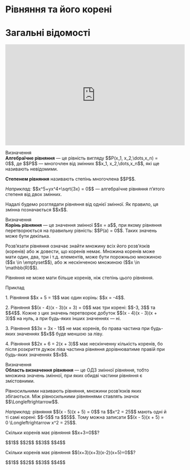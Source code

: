 # Рівняння та його корені
# Загальні відомості

<div class="fluidMedia">
<iframe align="center" width="560" height="315" src="https://www.youtube.com/embed/KzcT4I1pgIM" frameborder="0" allowfullscreen></iframe>
</div>
<div class="popup">
</div>

<p><div class="space">
<div class="eoz-wrap">
<span class="eoz">Визначення</span>
<div class="eoz-text">
<b>Алгебраїчне рівняння</b> — це рівність вигляду $$P(x_1, x_2,\dots,x_n) = 0$$, де $$P$$ — многочлен від змінних $$x_1, x_2,\dots,x_n$$, які ще називають невідомими.
</div>
</div>
</div>
</p>

<p><b>Степенем рівняння</b> називають степінь многочлена $$P$$.</p>
<div class="space"></div>
<p><i>Наприклад:</i> $$x^5+yx^4+\sqrt{3x} = 0$$ — алгебраїчне рівняння п’ятого степеня від двох змінних.</p>
<div class="space"></div>
<p>Надалі будемо розглядати рівняння від однієї змінної. Як правило, ця змінна позначається $$x$$.</p>

<div class="space">
<div class="eoz-wrap">
<span class="eoz">Визначення</span>
<div class="eoz-text">
<b>Корінь рівняння</b> — це значення змінної $$x = a$$, при якому рівняння перетворюється на правильну рівність: $$P(a) = 0$$. Таких значень може бути декілька.
</div>
</div>
</div>

<p>Розв’язати рівняння означає знайти множину всіх його розв’язків (коренів) або ж довести, що коренів немає. Множина коренів може мати один, два, три і т.д. елементів, може бути порожньою множиною ($$x \in \emptyset$$), або ж нескінченою множиною ($$x \in \mathbb{R}$$).</p>

<p>Рівняння не може мати більше коренів, ніж степінь цього рівняння.</p>

<div class="space">
<div class="task-wrap">
<span class="task">Приклад</span>
<div class="task-text">
<p>1. Рівняння $$x + 5 = 1$$ має один корінь: $$x = -4$$.</p>
<p>2. Рівняння $$(x - 4)(x - 3)(x + 3) = 0$$ має три корені: $$-3, 3$$ та $$4$$. Кожне з цих значень перетворює добуток $$(x - 4)(x - 3)(x + 3)$$ на нуль, а при будь-яких інших значеннях — ні.</p>
<p>3. Рівняння $$3x = 3x - 1$$ не має коренів, бо права частина при будь-яких значеннях $$x$$ буде меншою за ліву.</p>
<p>4. Рівняння $$2x + 6 = 2(x + 3)$$ має нескінченну кількість коренів, бо після розкриття дужок ліва частина рівняння дорівнюватиме правій при будь-яких значеннях $$x$$.</p>
</div>
</div>
</div>

<div class="space">
<div class="eoz-wrap">
<span class="eoz">Визначення</span>
<div class="eoz-text">
<b>Область визначення рівняння</b> — це ОДЗ змінної рівняння, тобто множина значень змінної, при яких обидві частини рівняння є змістовними.
</div>
</div>
</div>

<p>Рівносильними називають рівняння, множини розв’язків яких збігаються. Між рівносильними рівняннями ставлять значок $$\Longleftrightarrow$$.</p>
<div class="space"></div>
<p><i>Наприклад:</i> рівняння $$(x - 5)(x + 5) = 0$$ та $$x^2 = 25$$ мають одні й ті самі корені: $$-5$$ та $$5$$. Тому можна записати $$(x - 5)(x + 5) = 0 \Longleftrightarrow x^2 = 25$$.</p>

<quiz correctLabel="correct" incorrectLabel="incorrect" checkLabel="check">
    <question text="">
        <p>Скільки коренів має рівняння $$x+3=0$$?</p>
        <answer correct>$$1$$</answer>
        <answer>$$2$$</answer>
        <answer>$$3$$</answer>
        <answer>$$4$$</answer>
        </question>
    <question text="">
    <p>Скільки коренів має рівняння $$(x+3)(x+3)(x-2)(x+5)=0$$?</p>
        <answer>$$1$$</answer>
        <answer>$$2$$</answer>
        <answer correct>$$3$$</answer>
        <answer>$$4$$</answer>
        </question>
</quiz>